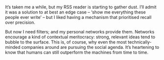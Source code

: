 

It’s taken me a while, but my RSS reader is starting to gather dust. I’ll admit it was a solution
to at best an edge case – ‘show me everything these people ever write’ – but I liked having a
mechanism that prioritised recall over precision.

But now I need filters; and my personal networks provide them. Networks encourage a kind of contextual
meritocracy: strong, relevant ideas tend to bubble to the surface. This is, of course, why even the most
technically-minded companies around are pursuing the social agenda. It’s heartening to know that humans
can still outperform the machines from time to time.